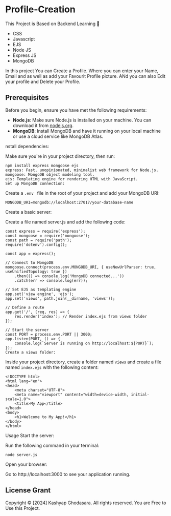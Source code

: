 # Profile-Creation
This Project is Based on Backend Learning 🚀

- CSS
- Javascript
- EJS
- Node JS
- Express JS
- MongoDB

In this project You can Create a Profile. Where you can enter your Name, Email and as well as add your Favourit Profile picture. ANd you can also Edit your profile and Delete your Profile.


## Prerequisites

Before you begin, ensure you have met the following requirements:

- **Node.js**: Make sure Node.js is installed on your machine. You can download it from [nodejs.org](https://nodejs.org/).
- **MongoDB**: Install MongoDB and have it running on your local machine or use a cloud service like MongoDB Atlas.

nstall dependencies:

Make sure you're in your project directory, then run:

```
npm install express mongoose ejs
express: Fast, unopinionated, minimalist web framework for Node.js.
mongoose: MongoDB object modeling tool.
ejs: Templating engine for rendering HTML with JavaScript.
Set up MongoDB connection:
```

Create a ```.env ``` file in the root of your project and add your MongoDB URI:

```
MONGODB_URI=mongodb://localhost:27017/your-database-name
```
Create a basic server:

Create a file named server.js and add the following code:
```
const express = require('express');
const mongoose = require('mongoose');
const path = require('path');
require('dotenv').config();

const app = express();

// Connect to MongoDB
mongoose.connect(process.env.MONGODB_URI, { useNewUrlParser: true, useUnifiedTopology: true })
    .then(() => console.log('MongoDB connected...'))
    .catch(err => console.log(err));

// Set EJS as templating engine
app.set('view engine', 'ejs');
app.set('views', path.join(__dirname, 'views'));

// Define a route
app.get('/', (req, res) => {
    res.render('index'); // Render index.ejs from views folder
});

// Start the server
const PORT = process.env.PORT || 3000;
app.listen(PORT, () => {
    console.log(`Server is running on http://localhost:${PORT}`);
});
Create a views folder:
```
Inside your project directory, create a folder named ```views``` and create a file named ```index.ejs``` with the following content:
```
<!DOCTYPE html>
<html lang="en">
<head>
    <meta charset="UTF-8">
    <meta name="viewport" content="width=device-width, initial-scale=1.0">
    <title>My App</title>
</head>
<body>
    <h1>Welcome to My App!</h1>
</body>
</html>

```
Usage
Start the server:

Run the following command in your terminal:
```
node server.js
```
Open your browser:

Go to http://localhost:3000 to see your application running.


## License Grant

Copyright © [2024] Kashyap Ghodasara. All rights reserved.
You are Free to Use this Project.

